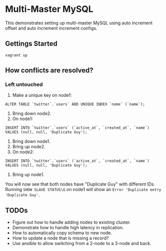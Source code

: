 # Multi-Master MySQL

This demonstrates setting up multi-master MySQL using auto increment offset and auto increment increment configs.

## Gettings Started

```
vagrant up
```

## How conflicts are resolved?

### Left untouched

1. Make a unique key on node1:

```
ALTER TABLE `twitter`.`users` ADD UNIQUE INDEX `name` (`name`);
```

1. Bring down node2.
1. On node1:

```
INSERT INTO `twitter`.`users` (`active_at`, `created_at`, `name`) VALUES (null, null, 'Duplicate Guy');
```

1. Bring down node1.
1. Bring up node2.
1. On node2:

```
INSERT INTO `twitter`.`users` (`active_at`, `created_at`, `name`) VALUES (null, null, 'Duplicate Guy');
```

1. Bring up node1.

You will now see that both nodes have "Duplicate Guy" with different IDs. Running `SHOW SLAVE STATUS\G` on node1 will show an `Error 'Duplicate entry 'Duplicate Guy'`.


## TODOs

* Figure out how to handle adding nodes to existing cluster.
* Demonstrate how to handle high latency in replication.
* How to automatically copy schema to new node.
* How to update a node that is missing a record?
* Use ansible to allow switching from a 2-node to a 3-node and back.
